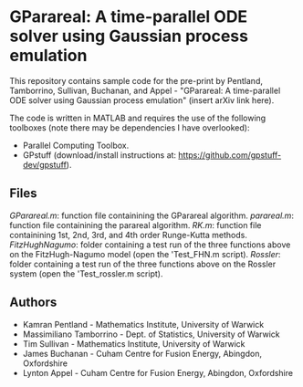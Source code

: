# GParareal: A time-parallel ODE solver using Gaussian process emulation

This repository contains sample code for the pre-print by Pentland, Tamborrino, Sullivan, Buchanan, and Appel - "GParareal: A time-parallel ODE solver using Gaussian process emulation" (insert arXiv link here).

The code is written in MATLAB and requires the use of the following toolboxes (note there may be dependencies I have overlooked):
* Parallel Computing Toolbox.
* GPstuff (download/install instructions at: https://github.com/gpstuff-dev/gpstuff).

## Files

*GParareal.m*: function file containining the GParareal algorithm. 
*parareal.m*: function file containining the parareal algorithm.
*RK.m*: function file containining 1st, 2nd, 3rd, and 4th order Runge-Kutta methods.
*FitzHughNagumo*: folder containing a test run of the three functions above on the FitzHugh-Nagumo model (open the 'Test_FHN.m script). 
*Rossler*: folder containing a test run of the three functions above on the Rossler system (open the 'Test_rossler.m script).

## Authors

* Kamran Pentland - Mathematics Institute, University of Warwick
* Massimiliano Tamborrino - Dept. of Statistics, University of Warwick
* Tim Sullivan - Mathematics Institute, University of Warwick
* James Buchanan - Cuham Centre for Fusion Energy, Abingdon, Oxfordshire
* Lynton Appel - Cuham Centre for Fusion Energy, Abingdon, Oxfordshire
